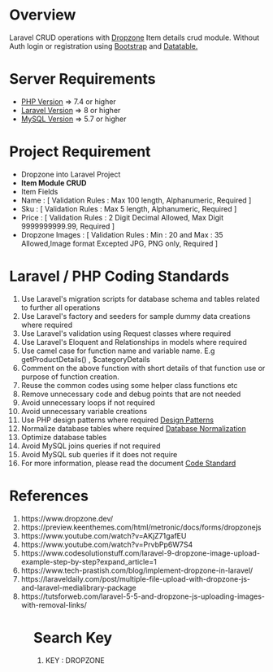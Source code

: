 # Overview
Laravel CRUD operations with <a href="https://docs.dropzone.dev/" target="_blank">Dropzone</a> Item details crud module. Without Auth login or registration using <a href="https://getbootstrap.com/" target="_blank"> Bootstrap</a> and <a href="https://datatables.net/" target="_blank"> Datatable.</a>

Server Requirements
=====================================
<ul>
  <li><a href="https://www.php.net/" target="_blank">PHP Version</a> => 7.4 or higher</li>
  <li><a href="https://laravel.com/docs/master" target="_blank">Laravel Version</a> => 8 or higher</li>
  <li><a href="https://www.mysql.com/" target="_blank">MySQL Version</a> => 5.7 or higher</li>
</ul>

# Project Requirement
<ul>
  <li>Dropzone into Laravel Project </li>  
  <li><b>Item Module CRUD</b></li>
  <li>Item Fields</li>
  <li>Name : [ Validation Rules : Max 100 length, Alphanumeric, Required ] </li>
  <li>Sku : [ Validation Rules : Max 5 length, Alphanumeric, Required ]</li>
  <li>Price : [ Validation Rules : 2 Digit Decimal Allowed, Max Digit 9999999999.99, Required ]</li>
  <li>Dropzone Images : [ Validation Rules : Min : 20 and Max : 35 Allowed,Image format Excepted JPG, PNG only, Required ]</li>
</ul>

# Laravel / PHP Coding Standards
<ol>
 <li>Use Laravel's migration scripts for database schema and tables related to further all operations</li>
 <li>Use Laravel's factory and seeders for sample dummy data creations where required</li>
 <li>Use Laravel's validation using Request classes where required</li>
 <li>Use Laravel's Eloquent and Relationships in models where required</li>
 <li>Use camel case for function name and variable name. E.g getProductDetails() , $categoryDetails </li>
 <li>Comment on the above function with short details of that function use or purpose of function creation. </li>
 <li>Reuse the common codes using some helper class functions etc</li>
 <li>Remove unnecessary code and debug points that are not needed</li>
 <li>Avoid unnecessary loops if not required</li>
 <li>Avoid unnecessary variable creations</li>
 <li>Use PHP design patterns where required <a href="https://refactoring.guru/design-patterns/php" target="_blank">Design Patterns</a></li>    <li>Normalize database tables where required <a href="https://www.guru99.com/database-normalization.html" target="_blank">Database Normalization</a></li>
 <li>Optimize database tables</li>
 <li>Avoid MySQL joins queries if not required</li>
 <li>Avoid MySQL sub queries if it does not require</li>
 <li>For more information, please read the document <a href="https://drive.google.com/drive/folders/1_nxEPw01QnVkVQfZ2WtXyeX7NcQ6ENdh" target='_blank'>Code Standard</a>
</ol>


# References
<ol>
 <li>https://www.dropzone.dev/</li>
 <li>https://preview.keenthemes.com/html/metronic/docs/forms/dropzonejs</li>
 <li>https://www.youtube.com/watch?v=AKjZ71gafEU</li>
 <li>https://www.youtube.com/watch?v=PrvbPp6W7S4</li>
 <li>https://www.codesolutionstuff.com/laravel-9-dropzone-image-upload-example-step-by-step?expand_article=1</li>
 <li>https://www.tech-prastish.com/blog/implement-dropzone-in-laravel/</li>
 <li>https://laraveldaily.com/post/multiple-file-upload-with-dropzone-js-and-laravel-medialibrary-package</li>
 <li>https://tutsforweb.com/laravel-5-5-and-dropzone-js-uploading-images-with-removal-links/</li>
<ol> 


# Search Key
<ol>
  <li>KEY : DROPZONE</li>
</ol>
